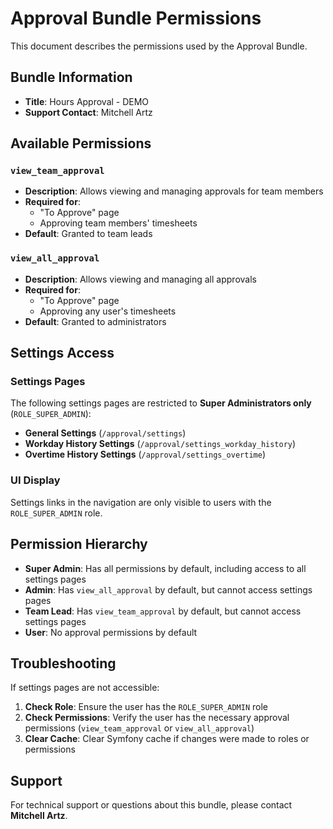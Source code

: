 # Approval Bundle Permissions

This document describes the permissions used by the Approval Bundle.

## Bundle Information

- **Title**: Hours Approval - DEMO
- **Support Contact**: Mitchell Artz

## Available Permissions

### `view_team_approval`
- **Description**: Allows viewing and managing approvals for team members
- **Required for**: 
  - "To Approve" page
  - Approving team members' timesheets
- **Default**: Granted to team leads

### `view_all_approval`
- **Description**: Allows viewing and managing all approvals
- **Required for**: 
  - "To Approve" page
  - Approving any user's timesheets
- **Default**: Granted to administrators

## Settings Access

### Settings Pages
The following settings pages are restricted to **Super Administrators only** (`ROLE_SUPER_ADMIN`):

- **General Settings** (`/approval/settings`)
- **Workday History Settings** (`/approval/settings_workday_history`)
- **Overtime History Settings** (`/approval/settings_overtime`)

### UI Display
Settings links in the navigation are only visible to users with the `ROLE_SUPER_ADMIN` role.

## Permission Hierarchy

- **Super Admin**: Has all permissions by default, including access to all settings pages
- **Admin**: Has `view_all_approval` by default, but cannot access settings pages
- **Team Lead**: Has `view_team_approval` by default, but cannot access settings pages
- **User**: No approval permissions by default

## Troubleshooting

If settings pages are not accessible:

1. **Check Role**: Ensure the user has the `ROLE_SUPER_ADMIN` role
2. **Check Permissions**: Verify the user has the necessary approval permissions (`view_team_approval` or `view_all_approval`)
3. **Clear Cache**: Clear Symfony cache if changes were made to roles or permissions

## Support

For technical support or questions about this bundle, please contact **Mitchell Artz**. 